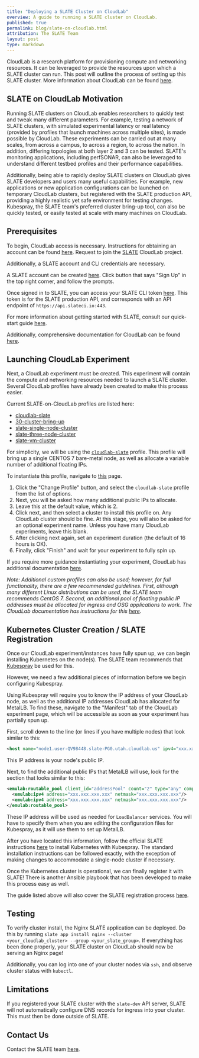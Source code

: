 ```yaml
---
title: "Deploying a SLATE Cluster on CloudLab"
overview: A guide to running a SLATE cluster on CloudLab.
published: true
permalink: blog/slate-on-cloudlab.html
attribution: The SLATE Team
layout: post
type: markdown
---
```


CloudLab is a research platform for provisioning compute and networking resources.
It can be leveraged to provide the resources upon which a SLATE cluster can run.
This post will outline the process of setting up this SLATE cluster.
More information about CloudLab can be found [here](https://www.cloudlab.us/).

<!--end_excerpt-->


## SLATE on CloudLab Motivation

Running SLATE clusters on CloudLab enables researchers to quickly test and tweak many different parameters.
For example, testing a network of SLATE clusters, with simulated experimental latency or real latency (provided by profiles that launch machines across multiple sites), is made possible by CloudLab.
These experiments can be carried out at many scales, from across a campus, to across a region, to across the nation.
In addition, differing topologies at both layer 2 and 3 can be tested.
SLATE's monitoring applications, including perfSONAR, can also be leveraged to understand different testbed profiles and their performance capabilities.

Additionally, being able to rapidly deploy SLATE clusters on CloudLab gives SLATE developers and users many useful capabilities.
For example, new applications or new application configurations can be launched on temporary CloudLab clusters, but registered with the SLATE production API, providing a highly realistic yet safe environment for testing changes.
Kubespray, the SLATE team's preferred cluster bring-up tool, can also be quickly tested, or easily tested at scale with many machines on CloudLab.


## Prerequisites

To begin, CloudLab access is necessary.
Instructions for obtaining an account can be found [here](http://docs.cloudlab.us/users.html).
Request to join the [SLATE](https://www.cloudlab.us/show-project.php?project=SLATE) CloudLab project.

Additionally, a SLATE account and CLI credentials are necessary.

A SLATE account can be created [here](https://portal.slateci.io/slate_portal).
Click button that says "Sign Up" in the top right corner, and follow the prompts.

Once signed in to SLATE, you can access your SLATE CLI token [here](https://portal.slateci.io/cli).
This token is for the SLATE production API, and corresponds with an API endpoint of `https://api.slateci.io:443`.

For more information about getting started with SLATE, consult our quick-start guide [here](https://slateci.io/docs/quickstart/).

Additionally, comprehensive documentation for CloudLab can be found [here](http://docs.cloudlab.us/).


## Launching CloudLab Experiment

Next, a CloudLab experiment must be created.
This experiment will contain the compute and networking resources needed to launch a SLATE cluster.
Several CloudLab profiles have already been created to make this process easier.

Current SLATE-on-CloudLab profiles are listed here:
* [cloudlab-slate](https://www.cloudlab.us/show-profile.php?uuid=6ab61da6-97c2-11eb-b1eb-e4434b2381fc)
* [30-cluster-bring-up](https://www.cloudlab.us/show-profile.php?uuid=bfb6a8ec-0361-11eb-b7c5-e4434b2381fc)
* [slate-single-node-cluster](https://www.cloudlab.us/show-profile.php?uuid=a0e779b6-1435-11eb-b7c5-e4434b2381fc)
* [slate-three-node-cluster](https://www.cloudlab.us/show-profile.php?uuid=93f70990-034c-11eb-b7c5-e4434b2381fc)
* [slate-vm-cluster](https://www.cloudlab.us/show-profile.php?uuid=77e8915c-01d7-11eb-b7c5-e4434b2381fc)

For simplicity, we will be using the [`cloudlab-slate`](https://www.cloudlab.us/show-profile.php?uuid=6ab61da6-97c2-11eb-b1eb-e4434b2381fc) profile.
This profile will bring up a single CENTOS 7 bare-metal node, as well as allocate a variable number of additional floating IPs.

To instantiate this profile, navigate to
<a href="https://www.cloudlab.us/instantiate.php" target="_blank">this</a>
page.

1. Click the "Change Profile" button, and select the `cloudlab-slate` profile from the list of options.
1. Next, you will be asked how many additional public IPs to allocate.
1. Leave this at the default value, which is 2.
1. Click next, and then select a cluster to install this profile on. Any CloudLab cluster should be fine. At this stage, you will also be asked for an optional experiment name. Unless you have many CloudLab experiments, leave this blank.
1. After clicking next again, set an experiment duration (the default of 16 hours is OK).
1. Finally, click "Finish" and wait for your experiment to fully spin up.

If you require more guidance instantiating your experiment, CloudLab has additional documentation [here](https://docs.cloudlab.us/getting-started.html).


*Note:
Additional custom profiles can also be used;
however, for full functionality, there are a few recommended guidelines. 
First, although many different Linux distributions can be used, the SLATE team recommends CentOS 7.
Second, an additional pool of floating public IP addresses must be allocated for ingress and OSG applications to work.
The CloudLab documentation has instructions for this [here](http://docs.cloudlab.us/advanced-topics.html#%28part._dynamic-public-ip%29).*


## Kubernetes Cluster Creation / SLATE Registration

Once our CloudLab experiment/instances have fully spun up, we can begin installing Kubernetes on the node(s).
The SLATE team recommends that [Kubespray](https://kubespray.io/#/) be used for this.

However, we need a few additional pieces of information before we begin configuring Kubespray.

Using Kubespray will require you to know the IP address of your CloudLab node, as well as the additional IP addresses CloudLab has allocated for MetalLB.
To find these, navigate to the "Manifest" tab of the CloudLab experiment page, which will be accessible as soon as your experiment has partially spun up.

First, scroll down to the line (or lines if you have multiple nodes) that look similar to this:
```xml
<host name="node1.user-QV98448.slate-PG0.utah.cloudlab.us" ipv4="xxx.xxx.xxx.xxx"/>
```
This IP address is your node's public IP.

Next, to find the additional public IPs that MetalLB will use, look for the section that looks similar to this:
```xml
<emulab:routable_pool client_id="addressPool" count="2" type="any" component_manager_id="urn:publicid:IDN+site.cloudlab.us+authority+cm">
  <emulab:ipv4 address="xxx.xxx.xxx.xxx" netmask="xxx.xxx.xxx.xxx"/>
  <emulab:ipv4 address="xxx.xxx.xxx.xxx" netmask="xxx.xxx.xxx.xxx"/>
</emulab:routable_pool>
```
These IP address will be used as needed for `LoadBalancer` services.
You will have to specify them when you are editing the configuration files for Kubespray, as it will use them to set up MetalLB.

After you have located this information, follow the official SLATE instructions [here](https://slateci.io/docs/cluster/automated/introduction.html) to install Kubernetes with Kubespray.
The standard installation instructions can be followed exactly, with the exception of making changes to accommodate a single-node cluster if necessary.

Once the Kubernetes cluster is operational, we can finally register it with SLATE!
There is another Ansible playbook that has been developed to make this process easy as well.

The guide listed above will also cover the SLATE registration process [here](https://slateci.io/docs/cluster/automated/kubernetes-cluster-creation.html#slate-cluster-registration).


## Testing

To verify cluster install, the Nginx SLATE application can be deployed.
Do this by running `slate app install nginx --cluster <your_cloudlab_cluster> --group <your_slate_group>`.
If everything has been done properly, your SLATE cluster on CloudLab should now be serving an Nginx page!

Additionally, you can log into one of your cluster nodes via `ssh`, and observe cluster status with `kubectl`.


## Limitations

If you registered your SLATE cluster with the `slate-dev` API server,
SLATE will not automatically configure DNS records for ingress into your cluster.
This must then be done outside of SLATE.


## Contact Us

Contact the SLATE team [here](https://slateci.io/community/).


